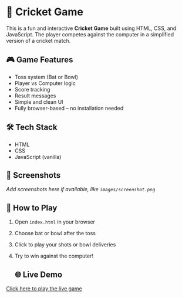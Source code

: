 # 🏏 Cricket Game

This is a fun and interactive **Cricket Game** built using HTML, CSS, and JavaScript. The player competes against the computer in a simplified version of a cricket match.

## 🎮 Game Features
- Toss system (Bat or Bowl)
- Player vs Computer logic
- Score tracking
- Result messages
- Simple and clean UI
- Fully browser-based – no installation needed

## 🛠️ Tech Stack
- HTML
- CSS
- JavaScript (vanilla)

## 📸 Screenshots
_Add screenshots here if available, like `images/screenshot.png`_

## 🚀 How to Play
1. Open `index.html` in your browser
2. Choose bat or bowl after the toss
3. Click to play your shots or bowl deliveries
4. Try to win against the computer!


   ## 🌐 Live Demo
[Click here to play the live game](https://tusharpanwar000.github.io/cricket-game/)
